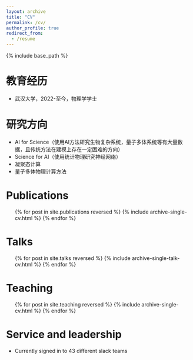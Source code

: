 ```yaml
---
layout: archive
title: "CV"
permalink: /cv/
author_profile: true
redirect_from:
  - /resume
---
```


{% include base_path %}

教育经历
======
* 武汉大学，2022-至今，物理学学士

研究方向
======
- AI for Science（使用AI方法研究生物复杂系统，量子多体系统等有大量数据，且传统方法在建模上存在一定困难的方向）
- Science for AI（使用统计物理研究神经网络）
- 凝聚态计算
- 量子多体物理计算方法

Publications
======
  <ul>{% for post in site.publications reversed %}
    {% include archive-single-cv.html %}
  {% endfor %}</ul>
  
Talks
======
  <ul>{% for post in site.talks reversed %}
    {% include archive-single-talk-cv.html  %}
  {% endfor %}</ul>
  
Teaching
======
  <ul>{% for post in site.teaching reversed %}
    {% include archive-single-cv.html %}
  {% endfor %}</ul>
  
Service and leadership
======
* Currently signed in to 43 different slack teams
